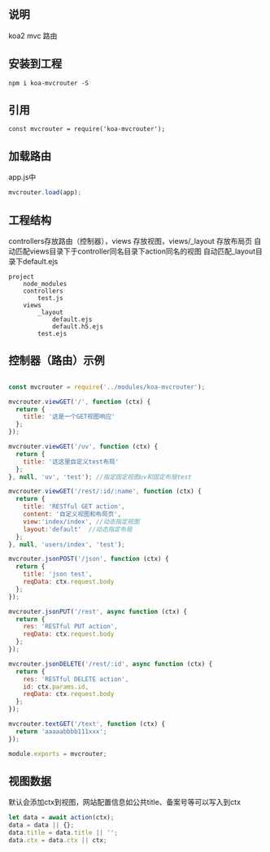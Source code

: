 ## 说明
koa2 mvc 路由

## 安装到工程
```shell
npm i koa-mvcrouter -S
```

## 引用
```shell
const mvcrouter = require('koa-mvcrouter');
```

## 加载路由
app.js中
```javascript
mvcrouter.load(app);
```

## 工程结构
controllers存放路由（控制器），views 存放视图，views/_layout 存放布局页
自动匹配views目录下于controller同名目录下action同名的视图
自动匹配_layout目录下default.ejs
```
project
    node_modules
    controllers
        test.js
    views
        _layout
            default.ejs
            default.h5.ejs
        test.ejs
```

## 控制器（路由）示例
```javascript

const mvcrouter = require('../modules/koa-mvcrouter');

mvcrouter.viewGET('/', function (ctx) {
  return {
    title: '这是一个GET视图响应'
  };
});

mvcrouter.viewGET('/uv', function (ctx) {
  return {
    title: '这这里自定义test布局'
  };
}, null, 'uv', 'test'); //指定固定视图uv和固定布局test

mvcrouter.viewGET('/rest/:id/:name', function (ctx) {
  return {
    title: 'RESTful GET action',
    content: '自定义视图和布局页',
    view:'index/index', //动态指定视图
    layout:'default'  //动态指定布局
  };
}, null, 'users/index', 'test');

mvcrouter.jsonPOST('/json', function (ctx) {
  return {
    title: 'json test',
    reqData: ctx.request.body
  };
});

mvcrouter.jsonPUT('/rest', async function (ctx) {
  return {
    res: 'RESTful PUT action',
    reqData: ctx.request.body
  };
});

mvcrouter.jsonDELETE('/rest/:id', async function (ctx) {
  return {
    res: 'RESTful DELETE action',
    id: ctx.params.id,
    reqData: ctx.request.body
  };
});

mvcrouter.textGET('/text', function (ctx) {
  return 'aaaaabbbb111xxx';
});

module.exports = mvcrouter;

```
## 视图数据
默认会添加ctx到视图，网站配置信息如公共title、备案号等可以写入到ctx
```javascript
let data = await action(ctx);
data = data || {};
data.title = data.title || '';
data.ctx = data.ctx || ctx;
```
